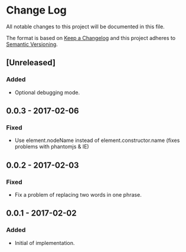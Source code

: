 # Change Log
All notable changes to this project will be documented in this file.

The format is based on [Keep a Changelog](http://keepachangelog.com/) 
and this project adheres to [Semantic Versioning](http://semver.org/).

## [Unreleased]
### Added
- Optional debugging mode.

## 0.0.3 - 2017-02-06
### Fixed
- Use element.nodeName instead of element.constructor.name (fixes problems with phantomjs & IE)

## 0.0.2 - 2017-02-03
### Fixed
- Fix a problem of replacing two words in one phrase.

## 0.0.1 - 2017-02-02
### Added
- Initial of implementation.
